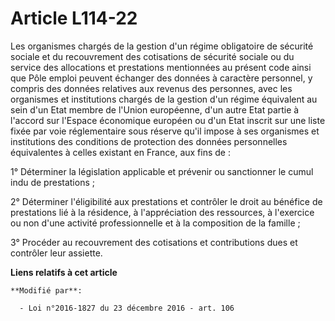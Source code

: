 # Article L114-22

Les organismes chargés de la gestion d'un régime obligatoire de sécurité sociale et du recouvrement des cotisations de
sécurité sociale ou du service des  allocations et prestations mentionnées au présent code ainsi que Pôle  emploi peuvent
échanger des données à caractère personnel, y compris des données relatives aux revenus des personnes, avec les organismes et
institutions chargés de la gestion d'un régime équivalent au sein d'un Etat membre de l'Union européenne, d'un autre Etat
partie à l'accord sur l'Espace économique européen ou d'un Etat inscrit sur une liste fixée par voie réglementaire sous
réserve qu'il impose à ses organismes et institutions des conditions de protection des données personnelles équivalentes à
celles existant en France, aux fins de : 

1° Déterminer la législation applicable et prévenir ou sanctionner le cumul indu de prestations ; 

2° Déterminer l'éligibilité aux prestations et contrôler le droit au bénéfice de prestations lié à la résidence, à
l'appréciation des ressources, à l'exercice ou non d'une activité professionnelle et à la composition de la famille ; 

3° Procéder au recouvrement des cotisations et contributions dues et contrôler leur assiette.

**Liens relatifs à cet article**

	**Modifié par**:

	  - Loi n°2016-1827 du 23 décembre 2016 - art. 106
